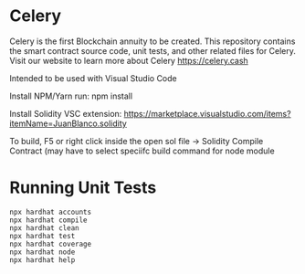 # Celery

Celery is the first Blockchain annuity to be created. This repository contains the smart contract source code, unit tests, and other related files for Celery. Visit our website to learn more about Celery https://celery.cash

Intended to be used with Visual Studio Code

Install NPM/Yarn
run: npm install

Install Solidity VSC extension: https://marketplace.visualstudio.com/items?itemName=JuanBlanco.solidity

To build, F5 or right click inside the open sol file -> Solidity Compile Contract (may have to select speciifc build command for node module

# Running Unit Tests

```shell
npx hardhat accounts
npx hardhat compile
npx hardhat clean
npx hardhat test
npx hardhat coverage
npx hardhat node
npx hardhat help
```
